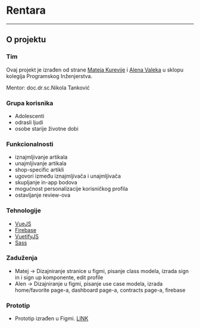 # Rentara
---
## O projektu
### Tim
Ovaj projekt je izrađen od strane [Mateja Kurevije](https://github.com/matejkurevija) i [Alena Valeka](https://github.com/alenvalek)
u sklopu kolegija Programskog Inženjerstva.

Mentor: doc.dr.sc.Nikola Tanković

### Grupa korisnika
* Adolescenti
* odrasli ljudi
* osobe starije životne dobi

### Funkcionalnosti
* iznajmljivanje artikala
* unajmljivanje artikala
* shop-specific artikli
* ugovori između iznajmljivača i unajmljivača
* skupljanje in-app bodova
* mogućnost personalizacije korisničkog profila
* ostavljanje review-ova

### Tehnologije
* [VueJS](https://vuejs.org/)
* [Firebase](https://firebase.google.com/)
* [VuetifyJS](https://vuetifyjs.com/en/)
* [Sass](https://sass-lang.com/)

### Zaduženja
* Matej -> Dizajniranje stranice u figmi, pisanje class modela, izrada sign in i sign up komponente, edit profile
* Alen -> Dizajniranje u figmi, pisanje use case modela, izrada home/favorite page-a, dashboard page-a, contracts page-a, firebase

### Prototip
* Prototip izrađen u Figmi. [LINK](https://www.figma.com/proto/JWzjezNthwpFzqJJMWjIF5/Untitled?node-id=37%3A2&starting-point-node-id=37%3A2)
